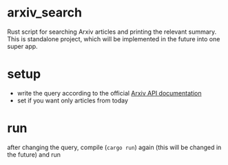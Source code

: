 # arxiv_search
Rust script for searching Arxiv articles and printing the relevant summary.
This is standalone project, which will be implemented in the future into one super app. 
# setup
- write the query according to the official [Arxiv API documentation](https://arxiv.org/help/api/user-manual#query_details)
- set if you want only articles from today

# run
after changing the query, compile (`cargo run`) again (this will be changed in the future) and run